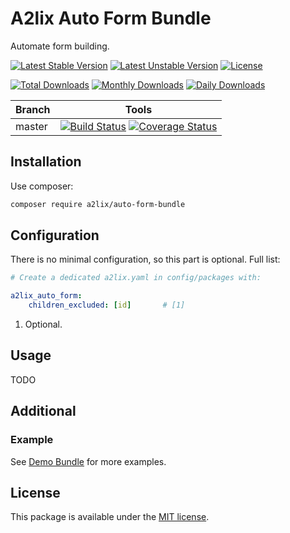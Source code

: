 # A2lix Auto Form Bundle

Automate form building.

[![Latest Stable Version](https://poser.pugx.org/a2lix/auto-form-bundle/v/stable)](https://packagist.org/packages/a2lix/auto-form-bundle)
[![Latest Unstable Version](https://poser.pugx.org/a2lix/auto-form-bundle/v/unstable)](https://packagist.org/packages/a2lix/auto-form-bundle)
[![License](https://poser.pugx.org/a2lix/auto-form-bundle/license)](https://packagist.org/packages/a2lix/auto-form-bundle)

[![Total Downloads](https://poser.pugx.org/a2lix/auto-form-bundle/downloads)](https://packagist.org/packages/a2lix/auto-form-bundle)
[![Monthly Downloads](https://poser.pugx.org/a2lix/auto-form-bundle/d/monthly)](https://packagist.org/packages/a2lix/auto-form-bundle)
[![Daily Downloads](https://poser.pugx.org/a2lix/auto-form-bundle/d/daily)](https://packagist.org/packages/a2lix/auto-form-bundle)

| Branch | Tools |
| --- | --- |
| master | [![Build Status][ci_badge]][ci_link] [![Coverage Status][coverage_badge]][coverage_link] |

## Installation

Use composer:

```bash
composer require a2lix/auto-form-bundle
```

## Configuration

There is no minimal configuration, so this part is optional. Full list:

```yaml
# Create a dedicated a2lix.yaml in config/packages with:

a2lix_auto_form:
    children_excluded: [id]       # [1]
```

1. Optional.

## Usage

TODO

## Additional

### Example

See [Demo Bundle](https://github.com/a2lix/Demo) for more examples.

## License

This package is available under the [MIT license](LICENSE).

[ci_badge]: https://github.com/a2lix/AutoFormBundle/actions/workflows/ci.yml/badge.svg
[ci_link]: https://github.com/a2lix/AutoFormBundle/actions/workflows/ci.yml
[coverage_badge]: https://codecov.io/gh/a2lix/AutoFormBundle/branch/master/graph/badge.svg
[coverage_link]: https://codecov.io/gh/a2lix/AutoFormBundle/branch/master
